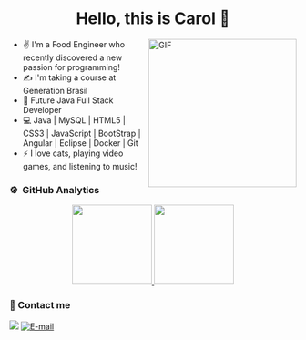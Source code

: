 <h1 align="center"> Hello, this is Carol 👋</h1>
<img align="right" alt="GIF" src="https://media.giphy.com/media/IoP0PvbbSWGAM/giphy.gif" width="260"/>
   
   - ✌️ I'm a Food Engineer who recently discovered a new passion for programming!
   - ✍️ I'm taking a course at Generation Brasil
   - 🔆 Future Java Full Stack Developer
   - 💻 Java | MySQL | HTML5 | CSS3 | JavaScript | BootStrap | Angular | Eclipse | Docker | Git 
   - ⚡ I love cats, playing video games, and listening to music!
 
### ⚙️ &nbsp;GitHub Analytics
<p align="center">
<a href="https://github.com/Carolguida">
  <img height="140em" src="https://github-readme-stats-eight-theta.vercel.app/api?username=Carolguida&show_icons=true&theme=algolia&include_all_commits=true&count_private=true"/>
  <img height="140em" src="https://github-readme-stats-eight-theta.vercel.app/api/top-langs/?username=Carolguida&layout=compact&langs_count=8&theme=algolia"/>
</a>
</p>

### :speech_balloon: Contact me
<p align="left">
<a href ="https://www.linkedin.com/in/carolina-guida/"><img src = "https://img.shields.io/badge/linkedin-%230077B5.svg?&style=for-the-badge&logo=linkedin&logoColor=white"/></a>
<a href ="mailto:carolinaguidaa@gmail.com"><img alt="E-mail" src="https://img.shields.io/badge/Gmail-D14836?style=for-the-badge&logo=gmail&logoColor=white"/></a>
</p>
 
           

